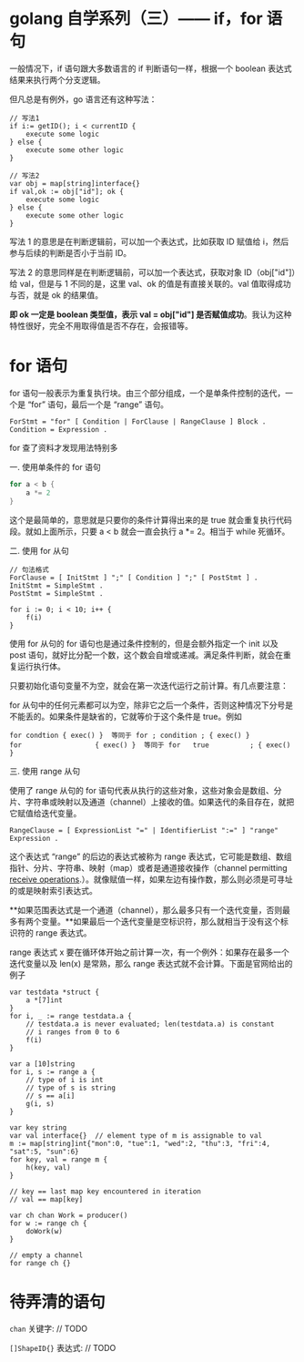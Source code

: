 # golang 自学系列（三）—— if，for 语句

一般情况下，if 语句跟大多数语言的 if 判断语句一样，根据一个 boolean 表达式结果来执行两个分支逻辑。

但凡总是有例外，go 语言还有这种写法：

```
// 写法1
if i:= getID(); i < currentID {
	execute some logic
} else {
	execute some other logic
}

// 写法2
var obj = map[string]interface{}
if val,ok := obj["id"]; ok {
	execute some logic
} else {
	execute some other logic
}
```

写法 1 的意思是在判断逻辑前，可以加一个表达式，比如获取 ID 赋值给 i，然后参与后续的判断是否小于当前 ID。

写法 2 的意思同样是在判断逻辑前，可以加一个表达式，获取对象 ID（obj["id"]）给 val，但是与 1 不同的是，这里 val、ok 的值是有直接关联的。val 值取得成功与否，就是 ok 的结果值。

**即 ok 一定是 boolean 类型值，表示 val = obj["id"] 是否赋值成功**。我认为这种特性很好，完全不用取得值是否不存在，会报错等。

# for 语句

for 语句一般表示为重复执行块。由三个部分组成，一个是单条件控制的迭代，一个是 “for” 语句，最后一个是 “range” 语句。

```
ForStmt = "for" [ Condition | ForClause | RangeClause ] Block .
Condition = Expression .
```

for 查了资料才发现用法特别多

一. 使用单条件的 for 语句

```go
for a < b {
	a *= 2
}
```

这个是最简单的，意思就是只要你的条件计算得出来的是 true 就会重复执行代码段。就如上面所示，只要 a < b 就会一直会执行 a *= 2。相当于 while 死循环。

二. 使用 for 从句

```
// 句法格式
ForClause = [ InitStmt ] ";" [ Condition ] ";" [ PostStmt ] .
InitStmt = SimpleStmt .
PostStmt = SimpleStmt .

for i := 0; i < 10; i++ {
	f(i)
}
```

使用 for 从句的 for 语句也是通过条件控制的，但是会额外指定一个 init 以及 post 语句，就好比分配一个数，这个数会自增或递减。满足条件判断，就会在重复运行执行体。

只要初始化语句变量不为空，就会在第一次迭代运行之前计算。有几点要注意：

for 从句中的任何元素都可以为空，除非它之后一个条件，否则这种情况下分号是不能丢的。如果条件是缺省的，它就等价于这个条件是 true。例如

```
for condtion { exec() }  等同于 for ; condition ; { exec() }
for 				 { exec() }  等同于 for   true			 ; { exec() }
```

三. 使用 range 从句

使用了 range 从句的 for 语句代表从执行的这些对象，这些对象会是数组、分片、字符串或映射以及通道（channel）上接收的值。如果迭代的条目存在，就把它赋值给迭代变量。

```
RangeClause = [ ExpressionList "=" | IdentifierList ":=" ] "range" Expression .
```

这个表达式 “range” 的后边的表达式被称为 range 表达式，它可能是数组、数组指针、分片、字符串、映射（map）或者是通道接收操作（channel permitting [receive operations](https://golang.org/ref/spec#Receive_operator).）。就像赋值一样，如果左边有操作数，那么则必须是可寻址的或是映射索引表达式。

**如果范围表达式是一个通道（channel），那么最多只有一个迭代变量，否则最多有两个变量。**如果最后一个迭代变量是空标识符，那么就相当于没有这个标识符的 range 表达式。

range 表达式 x 要在循环体开始之前计算一次，有一个例外：如果存在最多一个迭代变量以及 len(x) 是常熟，那么 range 表达式就不会计算。下面是官网给出的例子

```
var testdata *struct {
	a *[7]int
}
for i, _ := range testdata.a {
	// testdata.a is never evaluated; len(testdata.a) is constant
	// i ranges from 0 to 6
	f(i)
}

var a [10]string
for i, s := range a {
	// type of i is int
	// type of s is string
	// s == a[i]
	g(i, s)
}

var key string
var val interface{}  // element type of m is assignable to val
m := map[string]int{"mon":0, "tue":1, "wed":2, "thu":3, "fri":4, "sat":5, "sun":6}
for key, val = range m {
	h(key, val)
}

// key == last map key encountered in iteration
// val == map[key]

var ch chan Work = producer()
for w := range ch {
	doWork(w)
}

// empty a channel
for range ch {}
```

# 待弄清的语句

`chan` 关键字:	// TODO

`[]ShapeID{}` 表达式:  // TODO